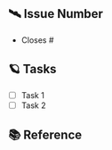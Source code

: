 ## 🛰️ Issue Number
- Closes #<!-- 이슈 번호를 작성하세요 -->

## 🪐 Tasks
<!-- 작업 내용을 간단히 정리하세요 -->
- [ ] Task 1
- [ ] Task 2

## 📚 Reference
<!-- 참고 자료(문서, 링크 등)가 있다면 작성하세요 -->